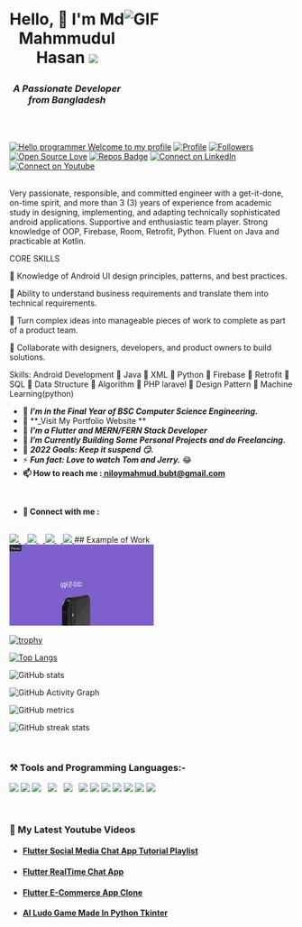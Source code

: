 <h1> <img alt="GIF" src="Gifs/coder.gif" width=300px height=200px align="right">

<p align="center" >Hello, 👋 I'm Md Mahmmudul Hasan <img src="Gifs/Developer.gif" width=70px></h1>

<h3 align="center"><i>A Passionate Developer from Bangladesh</i></h3></br></br>

[![Hello programmer Welcome to my profile](https://img.shields.io/badge/Hello_Developers-Welcome-gold.svg?style=flat&logo=github)](https://github.com/mahmudulkhan900) [![Profile](https://Visitor-badge.glitch.me/badge?page_id=mahmudulkhan900.profileviews-badge)](https://github.com/mahmudulkhan900) [![Followers](https://img.shields.io/github/followers/https://github.com/mahmudulkhan900?style=social)](https://github.com/https://github.com/mahmudulkhan900?tab=followers) [![Open Source Love](https://badges.frapsoft.com/os/v2/open-source.svg?v=103)](https://github.com/mahmudulkhan900) [![Repos Badge](https://badges.pufler.dev/repos/mahmudulkhan900)](https://badges.pufler.dev/repos/mahmudulkhan900) [![Connect on LinkedIn](https://img.shields.io/badge/--linkedin?label=LinkedIn&logo=LinkedIn&style=social)](https://www.linkedin.com/in/niloy-khan-800913192/)
[![Connect on Youtube](https://img.shields.io/badge/--Youtube?label=Youtube&logo=Youtube&style=social)](https://www.youtube.com/channel/UC6tvxhlug-Gq38kHJ8n1Maw)
<br></br>

Very passionate, responsible, and committed engineer with a get-it-done, on-time spirit, and more than 3 (3) years of experience from academic study in designing, implementing, and adapting technically sophisticated android applications. Supportive and enthusiastic team player. Strong knowledge of  OOP, Firebase, Room, Retrofit, Python. Fluent on Java and practicable at Kotlin.

CORE SKILLS

📌 Knowledge of Android UI design principles, patterns, and best practices.

📌 Ability to understand business requirements and translate them into technical requirements.

📌 Turn complex ideas into manageable pieces of work to complete as part of a product team.

📌 Collaborate with designers, developers, and product owners to build solutions.



Skills:
Android Development 💠 Java 💠 XML 💠 Python 💠  Firebase 💠 Retrofit 💠 SQL 💠 Data Structure 💠 Algorithm 💠  PHP laravel 💠 Design Pattern 💠 Machine Learning(python)

- 🔭 **_I'm in the Final Year of BSC Computer Science Engineering._**</br>
- 🙋 **_Visit My Portfolio Website **
- 🎊 **_I'm a Flutter and MERN/FERN Stack Developer_**</br>
- 🌱 **_I’m Currently Building Some Personal Projects and do Freelancing._**</br>
- 🥅 **_2022 Goals: Keep it suspend 😏._**</br>
- ⚡ **_Fun fact: Love to watch Tom and Jerry._** 😂</br>
- <b>📫 How to reach me :<a href="https://mail.google.com/mail/?view=cm&fs=1&to=samarpan2dasgupta@gmail.com"> niloymahmud.bubt@gmail.com</a></b>
<br/>

- <b>🔗 Connect with me :</b>
<br/>
<a href="https://www.linkedin.com/in/niloy-khan-800913192/"> <img src="https://www.linkedin.com/in/samarpan-dasgupta-4aa1061b0/" width="50px"/> </a>&nbsp;&nbsp;<a href="https://www.facebook.com/mdmahmudul556"> <img src="https://img.icons8.com/fluency/48/000000/facebook-new.png" width="50px"/> </a>&nbsp;&nbsp;<a href="https://www.instagram.com/mdmahmudul2430/"> <img src="https://img.icons8.com/plasticine/100/000000/instagram-new--v2.png" width="50px"/> </a>&nbsp;&nbsp;<a href="https://www.youtube.com/channel/UC6tvxhlug-Gq38kHJ8n1Maw"> <img src="https://img.icons8.com/color/48/000000/youtube-play.png" width="50px"/> </a>
## Example of Work
<img src="https://github.com/mahmudulkhan900/mahmudulkhan900/blob/main/covid19.gif?raw=true" width="256"/>

[![trophy](https://github-profile-trophy.vercel.app/?username=mahmudulkhan900)](https://github.com/ryo-ma/github-profile-trophy)


[![Top Langs](https://github-readme-stats.vercel.app/api/top-langs/?username=mahmudulkhan900&layout=compact)](https://github.com/anuraghazra/github-readme-stats)

 
![GitHub stats](https://github-readme-stats.vercel.app/api?username=mahmudulkhan900&show_icons=true&theme=radical)

![GitHub Activity Graph](https://activity-graph.herokuapp.com/graph?username=mahmudulkhan900)  

![GitHub metrics](https://metrics.lecoq.io/mahmudulkhan900)  

![GitHub streak stats](https://github-readme-streak-stats.herokuapp.com/?user=mahmudulkhan900)  

</br>

<h3> ⚒️ Tools and Programming Languages:- </h3>
<p align="left">
<img src="https://img.icons8.com/color/48/000000/c-programming.png" width="50px"/>
<img src="Images_For_README/c++_lang.png?raw=true" width=60px>
<img src="Images_For_README/python_logo.png?raw=true" width=40px>&nbsp&nbsp
<img src="Images_For_README/git.png?raw=true" width=40px>&nbsp&nbsp
<img src="Images_For_README/github.png" width=50px>&nbsp&nbsp

<img src="Images_For_README/mysql_logo.png?raw=true" width=80px>
<img src="Images_For_README/html_logo.png?raw=true" width=50px>
<img src="Images_For_README/css_logo.png?raw=true" width=50px>
<img src="Images_For_README/js_logo.png?raw=true" width=45px>
<img src="https://img.icons8.com/ultraviolet/40/000000/react--v2.png" width="40px"/>
<img src="Images_For_README/flutter.png?raw=true" width=40px>
<img src="https://img.icons8.com/color/48/000000/firebase.png" width=50px/>

</p>
<br/>

<h3>🌱 My Latest Youtube Videos</h3>

- #### [Flutter Social Media Chat App Tutorial Playlist](https://youtube.com/playlist?list=PLn4o1Gy6eg752X6ZaJ7UL55kLJ235laOg)

- #### [Flutter RealTime Chat App](https://youtu.be/QEDhmxzEqUA)

- #### [Flutter E-Commerce App Clone](https://youtu.be/nxZa9D8_wrc)

- #### [AI Ludo Game Made In Python Tkinter](https://youtu.be/5NScX6qgd3Y)

[youtube]: https://www.youtube.com/channel/UC6tvxhlug-Gq38kHJ8n1Maw
[linkedin]: https://www.linkedin.com/in/niloy-khan-800913192/
